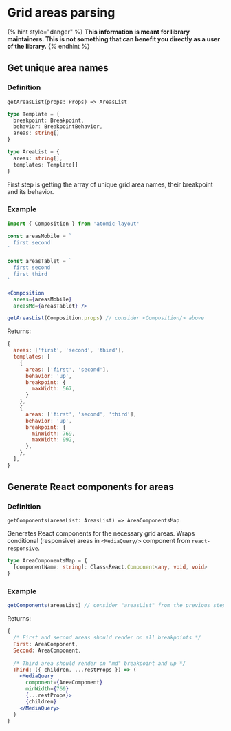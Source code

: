 # Grid areas parsing

{% hint style="danger" %}
**This information is meant for library maintainers. This is not something that can benefit you directly as a user of the library.**
{% endhint %}

## Get unique area names

### Definition

`getAreasList(props: Props) => AreasList`

```typescript
type Template = {
  breakpoint: Breakpoint,
  behavior: BreakpointBehavior,
  areas: string[]
}

type AreaList = {
  areas: string[],
  templates: Template[]
}
```

First step is getting the array of unique grid area names, their breakpoint and its behavior.

### Example

```jsx
import { Composition } from 'atomic-layout'

const areasMobile = `
  first second
`

const areasTablet = `
  first second
  first third
`

<Composition
  areas={areasMobile}
  areasMd={areasTablet} />
```

```javascript
getAreasList(Composition.props) // consider <Composition/> above
```

Returns:

```javascript
{
  areas: ['first', 'second', 'third'],
  templates: [
    {
      areas: ['first', 'second'],
      behavior: 'up',
      breakpoint: {
        maxWidth: 567,
      }
    },
    {
      areas: ['first', 'second', 'third'],
      behavior: 'up',
      breakpoint: {
        minWidth: 769,
        maxWidth: 992,
      },
    },
  ],
}
```

## Generate React components for areas

### Definition

`getComponents(areasList: AreasList) => AreaComponentsMap`

Generates React components for the necessary grid areas. Wraps conditional \(responsive\) areas in `<MediaQuery/>` component from `react-responsive`.

```typescript
type AreaComponentsMap = {
  [componentName: string]: Class<React.Component<any, void, void>
}
```

### Example

```jsx
getComponents(areasList) // consider "areasList" from the previous step
```

Returns:

```jsx
{
  /* First and second areas should render on all breakpoints */
  First: AreaComponent,
  Second: AreaComponent,
    
  /* Third area should render on "md" breakpoint and up */
  Third: ({ children, ...restProps }) => (
    <MediaQuery
      component={AreaComponent}
      minWidth={769}
      {...restProps}>
      {children}
    </MediaQuery>
  )
}
```



